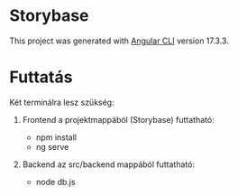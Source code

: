 # Storybase

This project was generated with [Angular CLI](https://github.com/angular/angular-cli) version 17.3.3.

# Futtatás

Két terminálra lesz szükség:

1. Frontend a projektmappából (Storybase) futtatható:
   - npm install
   - ng serve

2. Backend az src/backend mappából futtatható:
   - node db.js
